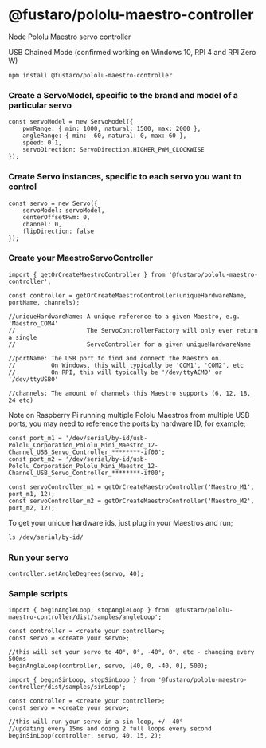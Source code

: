 # @fustaro/pololu-maestro-controller

Node Pololu Maestro servo controller

USB Chained Mode (confirmed working on Windows 10, RPI 4 and RPI Zero W)

```npm install @fustaro/pololu-maestro-controller```

### Create a ServoModel, specific to the brand and model of a particular servo

```
const servoModel = new ServoModel({
    pwmRange: { min: 1000, natural: 1500, max: 2000 },
    angleRange: { min: -60, natural: 0, max: 60 },
    speed: 0.1,
    servoDirection: ServoDirection.HIGHER_PWM_CLOCKWISE
});
```

### Create Servo instances, specific to each servo you want to control

```
const servo = new Servo({
    servoModel: servoModel,
    centerOffsetPwm: 0,
    channel: 0,
    flipDirection: false
});
```

### Create your MaestroServoController

```
import { getOrCreateMaestroController } from '@fustaro/pololu-maestro-controller';

const controller = getOrCreateMaestroController(uniqueHardwareName, portName, channels);

//uniqueHardwareName: A unique reference to a given Maestro, e.g. 'Maestro_COM4' 
//                    The ServoControllerFactory will only ever return a single
//                    ServoController for a given uniqueHardwareName

//portName: The USB port to find and connect the Maestro on. 
//          On Windows, this will typically be 'COM1', 'COM2', etc
//          On RPI, this will typically be '/dev/ttyACM0' or '/dev/ttyUSB0'

//channels: The amount of channels this Maestro supports (6, 12, 18, 24 etc)
```

Note on Raspberry Pi running multiple Pololu Maestros from multiple USB ports, you may need
to reference the ports by hardware ID, for example;

```
const port_m1 = '/dev/serial/by-id/usb-Pololu_Corporation_Pololu_Mini_Maestro_12-Channel_USB_Servo_Controller_********-if00';
const port_m2 = '/dev/serial/by-id/usb-Pololu_Corporation_Pololu_Mini_Maestro_12-Channel_USB_Servo_Controller_********-if00';

const servoController_m1 = getOrCreateMaestroController('Maestro_M1', port_m1, 12);
const servoController_m2 = getOrCreateMaestroController('Maestro_M2', port_m2, 12);
```

To get your unique hardware ids, just plug in your Maestros and run;

```
ls /dev/serial/by-id/
```

### Run your servo

```
controller.setAngleDegrees(servo, 40);
```

### Sample scripts

```
import { beginAngleLoop, stopAngleLoop } from '@fustaro/pololu-maestro-controller/dist/samples/angleLoop';

const controller = <create your controller>;
const servo = <create your servo>;

//this will set your servo to 40°, 0°, -40°, 0°, etc - changing every 500ms
beginAngleLoop(controller, servo, [40, 0, -40, 0], 500);
```

```
import { beginSinLoop, stopSinLoop } from '@fustaro/pololu-maestro-controller/dist/samples/sinLoop';

const controller = <create your controller>;
const servo = <create your servo>;

//this will run your servo in a sin loop, +/- 40°
//updating every 15ms and doing 2 full loops every second
beginSinLoop(controller, servo, 40, 15, 2);
```